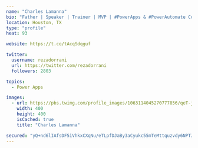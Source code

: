 ```yaml
---
name: "Charles Lamanna"
bio: "Father | Speaker | Trainer | MVP | #PowerApps & #PowerAutomate Community Super User | YouTuber Right-pointing triangle http://youtube.com/c/rezadorrani | Learn - Share - Clockwise rightwards and leftwards open circle arrows"
location: Houston, TX
type: "profile"
heat: 93

website: https://t.co/tAcqSdqguf

twitter:
  username: rezadorrani
  url: https://twitter.com/rezadorrani
  followers: 2803

topics:
  - Power Apps

images:
  - url: https://pbs.twimg.com/profile_images/1063114045270777856/qeT-jpWr_400x400.jpg
    width: 400
    height: 400
    isCached: true
    title: "Charles Lamanna"

secured: "yQ+nd6lIAfsDF5iVhkxCXqNu/eTLpfDJaBy3aCyukc55mTeMttquzvdy6NPTJMK8YWFe4YRc2aH2ZwFjuR1Rz3qG05ikEaiuiP2Q9OJmvxYg9Uzbf5cO9WrkHlj1BQqRdrzxNwv+0xF1aY5bZ0ACnX+uRt2h624vyNTndkWJ8KPI55R7UK3Z3WaKuAUiv4Ze32jFb6oKQgCd8j7E6xzRztWTXxtaxydVVJDdSofUM+NJlAFume+Cmp/e5d2hqmVMdz9v3NeNdb5+6sbv/58313yFN5vQlYYdalJQcN+3kyad72VkCclgy0xRxBz2Mu8ap6gp1q6GzGw2kJ6Qa+9uwMlp2F5EADi4BQQTmHbgfNhF4Pcf7Kt5A5B1mM/XicNps7ZxPX/XIb/Kgx0O/KjO6kiyMyEC5SDsxEOC0xN7JLQ=;xwBv0ApHztxAplpIoHJ6Fw=="
---
```


